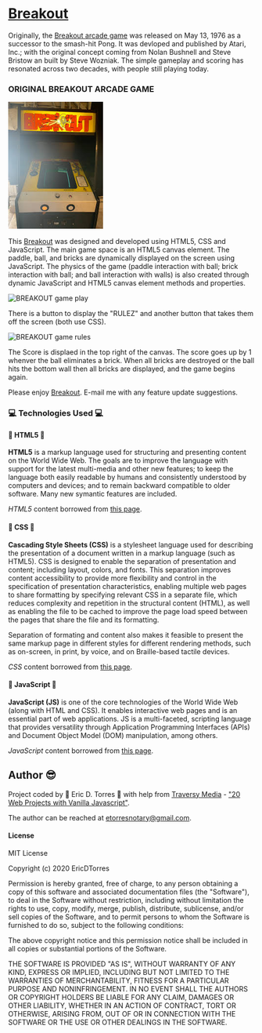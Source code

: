 # [Breakout](https://etorres-revature.github.io/Breakout/)

Originally, the [Breakout arcade game](https://en.wikipedia.org/wiki/Breakout_(video_game)) was released on May 13, 1976 as a successor to the smash-hit Pong.  It was devloped and published by Atari, Inc.; with the original concept coming from Nolan Bushnell and Steve Bristow an built by Steve Wozniak.  The simple gameplay and scoring has resonated across two decades, with people still playing today.  

### ORIGINAL BREAKOUT ARCADE GAME

![BREAKOUT arcade game](./assets/images/screenshots/breakout-arcade-game.jfif)

This [Breakout](https://etorres-revature.github.io/Breakout/) was designed and developed using HTML5, CSS and JavaScript.  The main game space is an HTML5 canvas element.  The paddle, ball, and bricks are dynamically displayed on the screen using JavaScript.  The physics of the game (paddle interaction with ball; brick interaction with ball; and ball interaction with walls) is also created through dynamic JavaScript and HTML5 canvas element methods and properties.  

![BREAKOUT game play](./assets/images/screenshots/break-out-game-play.png)

There is a button to display the "RULEZ" and another button that takes them off the screen (both use CSS).

![BREAKOUT game rules](./assets/images/screenshots/break-out-game-rules.png)

The Score is displaed in the top right of the canvas.  The score goes up by 1 whenver the ball eliminates a brick.  When all bricks are destroyed or the ball hits the bottom wall then all bricks are displayed, and the game begins again.

Please enjoy [Breakout](https://etorres-revature.github.io/Breakout/).  E-mail me with any feature update suggestions.

### :computer: Technologies Used :computer:

#### :memo: HTML5 :memo:

**HTML5** is a markup language used for structuring and presenting content on the World Wide Web.  The goals are to improve the language with support for the latest multi-media and other new features; to keep the language both easily readable by humans and consistently understood by computers and devices; and to remain backward compatible to older software.  Many new symantic features are included.

*HTML5* content borrowed from <a target="_blank" rel="noopener noreferrer">[this page](https://en.wikipedia.org/wiki/HTML5).</a>

#### :art: CSS :art:

**Cascading Style Sheets (CSS)** is a stylesheet language used for describing the presentation of a document written in a markup language (such as HTML5).  CSS is designed to enable the separation of presentation and content; including layout, colors, and fonts.  This separation improves content accessibility to provide more flexibility and control in the specification of presentation characteristics, enabling multiple web pages to share formatting by specifying relevant CSS in a separate file, which reduces complexity and repetition in the structural content (HTML), as well as enabling the file to be cached to improve the page load speed between the pages that share the file and its formatting.

Separation of formating and content also makes it feasible to present the same markup page in different styles for different rendering methods, such as on-screen, in print, by voice, and on Braille-based tactile devices. 

*CSS* content borrowed from <a target="_blank" rel="noopener noreferrer">[this page](https://en.wikipedia.org/wiki/Cascading_Style_Sheets).</a>

#### :sparkler: JavaScript :sparkler:

**JavaScript (JS)** is one of the core technologies of the World Wide Web (along with HTML and CSS). It enables interactive web pages and is an essential part of web applications.  JS is a multi-faceted, scripting language that provides versatility through Application Programming Interfaces (APIs) and Document Object Model (DOM) manipulation, among others.

*JavaScript* content borrowed from <a target="_blank" rel="noopener noreferrer">[this page](https://en.wikipedia.org/wiki/JavaScript).</a>

## Author :sunglasses:

Project coded by :green_heart: Eric D. Torres :green_heart: with help from [Traversy Media](https://traversymedia.com/) - ["20 Web Projects with Vanilla Javascript"](https://vanillawebprojects.com/).  

The author can be reached at etorresnotary@gmail.com. 

#### License

MIT License

Copyright (c) 2020 EricDTorres

Permission is hereby granted, free of charge, to any person obtaining a copy
of this software and associated documentation files (the "Software"), to deal
in the Software without restriction, including without limitation the rights
to use, copy, modify, merge, publish, distribute, sublicense, and/or sell
copies of the Software, and to permit persons to whom the Software is
furnished to do so, subject to the following conditions:

The above copyright notice and this permission notice shall be included in all
copies or substantial portions of the Software.

THE SOFTWARE IS PROVIDED "AS IS", WITHOUT WARRANTY OF ANY KIND, EXPRESS OR
IMPLIED, INCLUDING BUT NOT LIMITED TO THE WARRANTIES OF MERCHANTABILITY,
FITNESS FOR A PARTICULAR PURPOSE AND NONINFRINGEMENT. IN NO EVENT SHALL THE
AUTHORS OR COPYRIGHT HOLDERS BE LIABLE FOR ANY CLAIM, DAMAGES OR OTHER
LIABILITY, WHETHER IN AN ACTION OF CONTRACT, TORT OR OTHERWISE, ARISING FROM,
OUT OF OR IN CONNECTION WITH THE SOFTWARE OR THE USE OR OTHER DEALINGS IN THE
SOFTWARE.
